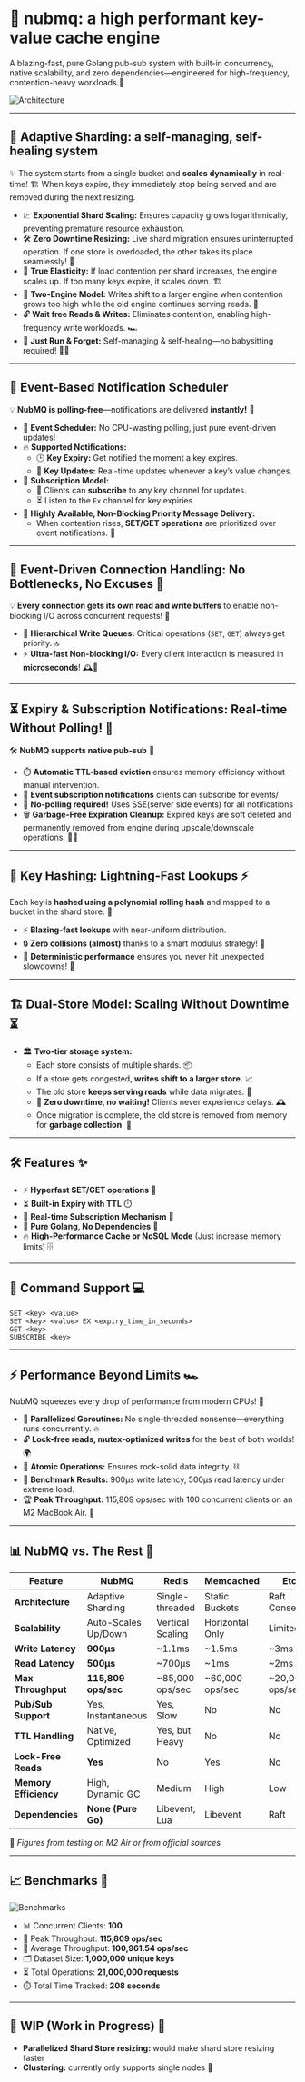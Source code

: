 # 🚀 nubmq: a high performant key-value cache engine

A blazing-fast, pure Golang pub-sub system with built-in concurrency, native scalability, and zero dependencies—engineered for high-frequency, contention-heavy workloads.🚀

![Architecture](./assets/architecture.png)

---

## 🧩 Adaptive Sharding: a self-managing, self-healing system

✨ The system starts from a single bucket and **scales dynamically** in real-time! 🏗️ When keys expire, they immediately stop being served and are removed during the next resizing.

- 📈 **Exponential Shard Scaling:** Ensures capacity grows logarithmically, preventing premature resource exhaustion.
- 🛠️ **Zero Downtime Resizing:** Live shard migration ensures uninterrupted operation. If one store is overloaded, the other takes its place seamlessly! 💨
- 🔄 **True Elasticity:** If load contention per shard increases, the engine scales up. If too many keys expire, it scales down. 🏗️
- 🚀 **Two-Engine Model:** Writes shift to a larger engine when contention grows too high while the old engine continues serving reads. 📡
- 🔓 **Wait free Reads & Writes:** Eliminates contention, enabling high-frequency write workloads. 🏎️
- 🔮 **Just Run & Forget:** Self-managing & self-healing—no babysitting required! 🍼❌

---

## 🔔 Event-Based Notification Scheduler

💡 **NubMQ is polling-free**—notifications are delivered **instantly!** 📨

- 🎯 **Event Scheduler:** No CPU-wasting polling, just pure event-driven updates!
- 🔥 **Supported Notifications:**
  - 🕒 **Key Expiry:** Get notified the moment a key expires.
  - 🔄 **Key Updates:** Real-time updates whenever a key’s value changes.
- 📡 **Subscription Model:**
  - 📝 Clients can **subscribe** to any key channel for updates.
  - ⏳ Listen to the `Ex` channel for key expiries.
- 💨 **Highly Available, Non-Blocking Priority Message Delivery:**
  - When contention rises, **SET/GET operations** are prioritized over event notifications. 🚦

---

## 🔗 Event-Driven Connection Handling: No Bottlenecks, No Excuses 😤

💡 **Every connection gets its own read and write buffers** to enable non-blocking I/O across concurrent requests! 🚀

- 🚦 **Hierarchical Write Queues:** Critical operations (`SET`, `GET`) always get priority. 🔝
- ⚡ **Ultra-fast Non-blocking I/O:** Every client interaction is measured in **microseconds**! 🕰️💨

---

## ⏳ Expiry & Subscription Notifications: Real-time Without Polling! 🚀

🛠️ **NubMQ supports native pub-sub** 📡

- ⏱️ **Automatic TTL-based eviction** ensures memory efficiency without manual intervention.
- 🔄 **Event subscription notifications** clients can subscribe for events/
- 🚫 **No-polling required!** Uses SSE(server side events) for all notifications
- 🗑️ **Garbage-Free Expiration Cleanup:** Expired keys are soft deleted and permanently removed from engine during upscale/downscale operations. 🧹✨

---

## 🔑 Key Hashing: Lightning-Fast Lookups ⚡

Each key is **hashed using a polynomial rolling hash** and mapped to a bucket in the shard store. 🔢

- ⚡ **Blazing-fast lookups** with near-uniform distribution.
- 🔒 **Zero collisions (almost)** thanks to a smart modulus strategy! 🧠
- 🚀 **Deterministic performance** ensures you never hit unexpected slowdowns! 🚧

---

## 🏗️ Dual-Store Model: Scaling Without Downtime ⏳

- 🏛️ **Two-tier storage system:**
  - Each store consists of multiple shards. 📦
  - If a store gets congested, **writes shift to a larger store.** 📈
  - The old store **keeps serving reads** while data migrates. 🚛
  - 🛑 **Zero downtime, no waiting!** Clients never experience delays. 🕰️
  - Once migration is complete, the old store is removed from memory for **garbage collection**. 🧹

---

## 🛠 Features ✨

- ⚡ **Hyperfast SET/GET operations** 🚀
- ⏳ **Built-in Expiry with TTL** ⏱️
- 📡 **Real-time Subscription Mechanism** 🛜
- 📝 **Pure Golang, No Dependencies** 🦾
- 🔥 **High-Performance Cache or NoSQL Mode** (Just increase memory limits) 🗄️

---

## 📝 Command Support 💻

```plaintext
SET <key> <value>
SET <key> <value> EX <expiry_time_in_seconds>
GET <key>
SUBSCRIBE <key>
```

---

## ⚡ Performance Beyond Limits 🏎️

NubMQ squeezes every drop of performance from modern CPUs! 💪

- 🔄 **Parallelized Goroutines:** No single-threaded nonsense—everything runs concurrently. 🔥
- 🔓 **Lock-free reads, mutex-optimized writes** for the best of both worlds! 🌍
- 🔗 **Atomic Operations:** Ensures rock-solid data integrity. ⛓️
- 🚀 **Benchmark Results:** 900µs write latency, 500µs read latency under extreme load.
- 🏆 **Peak Throughput:** 115,809 ops/sec with 100 concurrent clients on an M2 MacBook Air. 🍏

---

## 📊 NubMQ vs. The Rest 🤖

| Feature                | NubMQ                 | Redis             | Memcached        | Etcd            |
|------------------------|----------------------|-------------------|-----------------|----------------|
| **Architecture**       | Adaptive Sharding   | Single-threaded  | Static Buckets  | Raft Consensus |
| **Scalability**        | Auto-Scales Up/Down | Vertical Scaling | Horizontal Only | Limited        |
| **Write Latency**      | **900µs**           | ~1.1ms           | ~1.5ms          | ~3ms           |
| **Read Latency**       | **500µs**           | ~700µs           | ~1ms            | ~2ms           |
| **Max Throughput**     | **115,809 ops/sec** | ~85,000 ops/sec  | ~60,000 ops/sec | ~20,000 ops/sec |
| **Pub/Sub Support**    | Yes, Instantaneous  | Yes, Slow        | No              | No             |
| **TTL Handling**       | Native, Optimized   | Yes, but Heavy   | No              | No             |
| **Lock-Free Reads**    | **Yes**             | No               | Yes             | No             |
| **Memory Efficiency**  | High, Dynamic GC    | Medium           | High            | Low            |
| **Dependencies**       | **None (Pure Go)**  | Libevent, Lua    | Libevent        | Raft           |

📌 *Figures from testing on M2 Air or from official sources*

---

## 📈 Benchmarks 🚀

![Benchmarks](https://raw.githubusercontent.com/nubskr/nubskr.github.io/f3db48f2c4e6ccb95a04a3348da79678d8ae579d/_posts/ThroughputBench.png)

- 📊 Concurrent Clients: **100**
- 🎯 Peak Throughput: **115,809 ops/sec**
- 📌 Average Throughput: **100,961.54 ops/sec**
- 🗂️ Dataset Size: **1,000,000 unique keys**
- ⏳ Total Operations: **21,000,000 requests**
- ⏱️ Total Time Tracked: **208 seconds**

---

## 🔨 WIP (Work in Progress) 🔧

- **Parallelized Shard Store resizing:** would make shard store resizing faster
- **Clustering:** currently only supports single nodes 🤖

